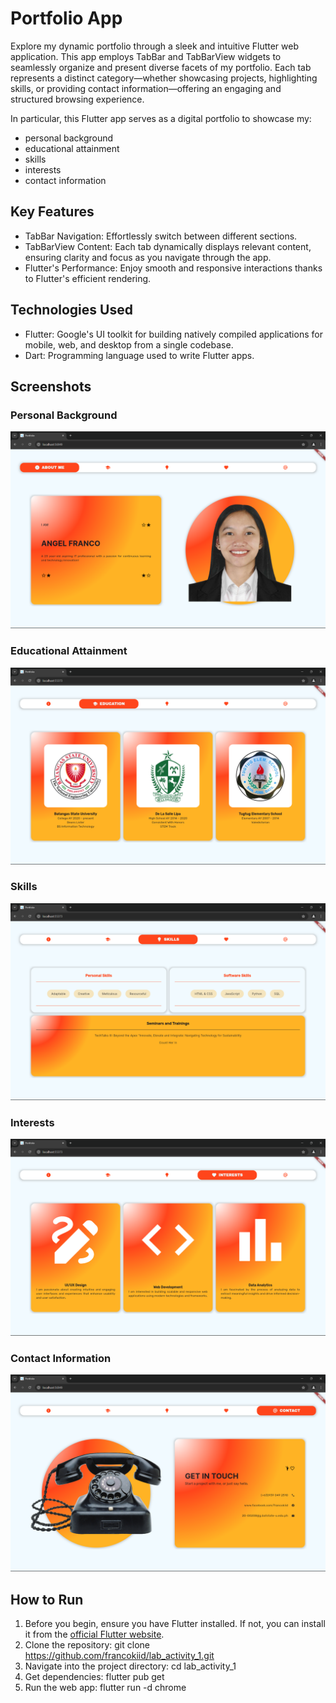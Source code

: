 # Portfolio App
Explore my dynamic portfolio through a sleek and intuitive Flutter web application. This app employs TabBar and TabBarView widgets to seamlessly organize and present diverse facets of my portfolio. Each tab represents a distinct category—whether showcasing projects, highlighting skills, or providing contact information—offering an engaging and structured browsing experience.

In particular, this Flutter app serves as a digital portfolio to showcase my:
- personal background
- educational attainment
- skills
- interests
- contact information

## Key Features
- TabBar Navigation: Effortlessly switch between different sections.
- TabBarView Content: Each tab dynamically displays relevant content, ensuring clarity and focus as you navigate through the app.
- Flutter's Performance: Enjoy smooth and responsive interactions thanks to Flutter's efficient rendering.
  
## Technologies Used
- Flutter: Google's UI toolkit for building natively compiled applications for mobile, web, and desktop from a single codebase.
- Dart: Programming language used to write Flutter apps.
  
## Screenshots
### Personal Background
![1-personal-bg](https://github.com/francokiid/lab_activity_1/blob/main/screenshots/1_personal_bg.png)
### Educational Attainment
![2-education](https://github.com/francokiid/lab_activity_1/blob/main/screenshots/2_education.png)
### Skills
![3-skills](https://github.com/francokiid/lab_activity_1/blob/main/screenshots/3_skills.png)
### Interests
![4-interests](https://github.com/francokiid/lab_activity_1/blob/main/screenshots/4_interests.png)
### Contact Information
![5-contact](https://github.com/francokiid/lab_activity_1/blob/main/screenshots/5_contact.png)

## How to Run
1. Before you begin, ensure you have Flutter installed. If not, you can install it from the [official Flutter website](https://flutter.dev/docs/get-started/install).
2. Clone the repository: git clone https://github.com/francokiid/lab_activity_1.git
3. Navigate into the project directory: cd lab_activity_1
4. Get dependencies: flutter pub get
5. Run the web app: flutter run -d chrome
